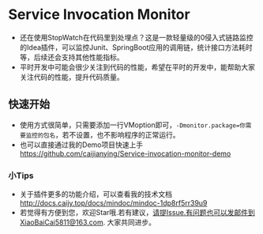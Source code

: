 # Service Invocation Monitor
* 还在使用StopWatch在代码里到处埋点？这是一款轻量级的0侵入式链路监控的Idea插件，可以监控Junit、SpringBoot应用的调用链，统计接口方法耗时等，后续还会支持其他性能指标。
* 平时开发中可能会很少关注到代码的性能，希望在平时的开发中，能帮助大家关注代码的性能，提升代码质量。

## 快速开始
* 使用方式很简单，只需要添加一行VMoption即可，`-Dmonitor.package=你需要监控的包名`，若不设置，也不影响程序的正常运行。
* 也可以直接通过我的Demo项目快速上手 https://github.com/caijianying/Service-invocation-monitor-demo

### 小Tips
* 关于插件更多的功能介绍，可以查看我的技术文档 http://docs.caijy.top/docs/mindoc/mindoc-1dp8rf5rr39u9
* 若觉得有方便到您，欢迎Star哦.若有建议，请提Issue.有问题也可以发邮件到XiaoBaiCai5811@163.com.
大家共同进步。
